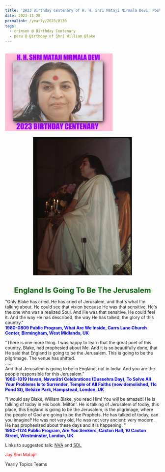 ```yaml
---
title: '2023 Birthday Centenary of H. H. Shri Mataji Nirmala Devi, Post 34 on the Birthday of Śhrī William Blake'
date: 2023-11-28
permalink: /yearly/2023/0130
tags:
  - crimson @ Birthday Centenary
  - peru @ Birthday of Śhrī William Blake
---
```


<br>
<div style="text-align: left"><img src="/images/100Years.jpg" width="350" /></div><br>

<div style="text-align: center"><img src="/images/image1303_1981-1128_Photo_credit_Ray_Harris.jpg" /></div>

<br>
<p style="color:DarkGreen; text-align:center">
<font size="+2"><b>England Is Going To Be The Jerusalem</b><br></font>
</p>

<p>
"Only Blake has cried. He has cried of Jerusalem, and that's what I'm talking about. He could see that vision because He was that sensitive. He's the one who was a realized Soul. And He was that sensitive, He could feel it. And the way He has described, the way He has talked, the glory of this country."<br>
<font color="blue"><b>1980-0809 Public Program, What Are We Inside, Carrs Lane Church Center, Birmingham, West Midlands, UK</b></font><br>
</p>

<p>
"There is one more thing. I was happy to learn that the great poet of this country, Blake, had prophesied about Me. And it is so beautifully done, that He said that England is going to be the Jerusalem. This is going to be the pilgrimage. The venue has shifted.<br>
......<br>
And that Jerusalem is going to be in England, not in India. And you are the people responsible for this Jerusalem."<br>
<font color="blue"><b>1980-1019 Havan, Navarātri Celebrations (Dussehra Day), To Solve All Your Problems Is to Surrender, Temple of All Faiths (now demolished, 11c Pond St), Belsize Park, Hampstead, London, UK</b></font><br>
</p>

<p>
"I would say Blake, William Blake, you read Him! You will be amazed! He is talking of today in His book `Milton'. He is talking of Jerusalem of today, this place, this England is going to be the Jerusalem, is the pilgrimage, where the people of God are going to be the Prophets. He has talked of today, can you imagine‽ He was not very old, He was not very ancient: very modern. He has prophesized about these days and it is happening. "<br>
<font color="blue"><b>1980-1124 Public Program, Are You Seekers, Caxton Hall, 10 Caxton Street, Westminster, London, UK</b></font><br>
</p>

Links to suggested talk: <a href="https://vimeo.com/393389802"> NVA</a> and <a href="https://library.sahajaworld.org/videos"> SDL</a><br>

<p style="color:red;">Jay Śhrī Mātājī!<br></p>

<p>Yearly Topics Teams</p>